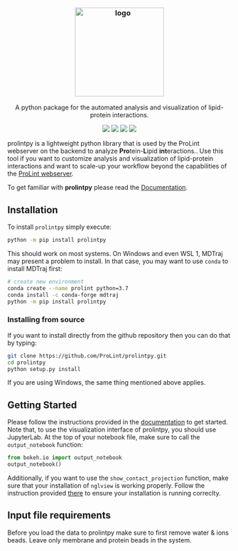 <h3 align="center"><img src="https://i.imgur.com/HomQmrp.png" alt="logo" height="200px"></h3>
<p align="center">A python package for the automated analysis and visualization of lipid-protein interactions.</p>


<p align="center">
<a href="https://mybinder.org/v2/gh/ProLint/tutorials/main"><img src="https://mybinder.org/badge_logo.svg"></a>
<a href="https://gitter.im/ProLint/community?utm_source=badge&utm_medium=badge&utm_campaign=pr-badge"><img src="https://badges.gitter.im/ProLint/community.svg"><a/>
<a href="./LICENSE"><img src="https://img.shields.io/badge/license-MIT-blue.svg"></a>
<a href="https://github.com/ProLint/prolintpy/releases"><img src="https://img.shields.io/github/v/release/ProLint/prolintpy.svg"></a>
  
<!--   [![Binder](https://mybinder.org/badge_logo.svg)](https://mybinder.org/v2/gh/ProLint/tutorials/main) -->
</p>


prolintpy is a lightweight python library that is used by the ProLint webserver on the backend to analyze **Pro**tein-**L**ipid **int**eractions.. Use this tool if you want to customize analysis and visualization of lipid-protein interactions and want to scale-up your workflow beyond the capabilities of the <a href="https://prolint.ca" target="_blank">ProLint webserver</a>. 

To get familiar with **prolintpy** please read the <a href="https://prolint.github.io/prolintpy" target="_blank">Documentation</a>. 

## Installation 

To install `prolintpy` simply execute: 

```sh
python -m pip install prolintpy
```

This should work on most systems.
On Windows and even WSL 1, MDTraj may present a problem to install. In that case, you may want to use `conda` to 
install MDTraj first: 

```sh
# create new environment
conda create --name prolint python=3.7
conda install -c conda-forge mdtraj
python -m pip install prolintpy
```

### Installing from source
If you want to install directly from the github repository then you can do that by typing: 

```sh
git clone https://github.com/ProLint/prolintpy.git
cd prolintpy
python setup.py install
```

If you are using Windows, the same thing mentioned above applies. 

## Getting Started

Please follow the instructions provided in the <a href="https://prolint.github.io/prolintpy" target="_blank">documentation</a> to get started. Note that, to use the visualization interface of prolintpy, 
you should use JupyterLab. At the top of your notebook file, make sure to call the `output_notebook` function: 

```python
from bokeh.io import output_notebook
output_notebook()
```

Additionally, if you want to use the `show_contact_projection` function, make sure that your installation of `nglview` is working properly. 
Follow the instruction provided <a href="https://github.com/nglviewer/nglview" target="_blank">there</a> to ensure your installation is running correclty.

## Input file requirements
Before you load the data to prolintpy make sure to first remove water & ions beads. Leave only membrane and protein beads in the system. 

